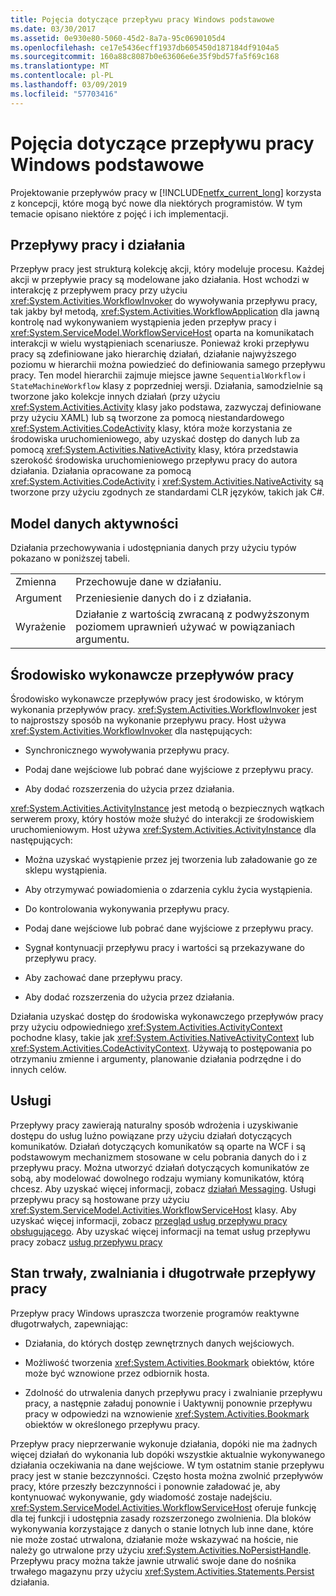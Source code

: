 ```yaml
---
title: Pojęcia dotyczące przepływu pracy Windows podstawowe
ms.date: 03/30/2017
ms.assetid: 0e930e80-5060-45d2-8a7a-95c0690105d4
ms.openlocfilehash: ce17e5436ecff1937db605450d187184df9104a5
ms.sourcegitcommit: 160a88c8087b0e63606e6e35f9bd57fa5f69c168
ms.translationtype: MT
ms.contentlocale: pl-PL
ms.lasthandoff: 03/09/2019
ms.locfileid: "57703416"
---
```

# <a name="fundamental-windows-workflow-concepts"></a>Pojęcia dotyczące przepływu pracy Windows podstawowe
Projektowanie przepływów pracy w [!INCLUDE[netfx_current_long](../../../includes/netfx-current-long-md.md)] korzysta z koncepcji, które mogą być nowe dla niektórych programistów. W tym temacie opisano niektóre z pojęć i ich implementacji.  
  
## <a name="workflows-and-activities"></a>Przepływy pracy i działania  
 Przepływ pracy jest strukturą kolekcję akcji, który modeluje procesu. Każdej akcji w przepływie pracy są modelowane jako działania. Host wchodzi w interakcję z przepływem pracy przy użyciu <xref:System.Activities.WorkflowInvoker> do wywoływania przepływu pracy, tak jakby był metodą, <xref:System.Activities.WorkflowApplication> dla jawną kontrolę nad wykonywaniem wystąpienia jeden przepływ pracy i <xref:System.ServiceModel.WorkflowServiceHost> oparta na komunikatach interakcji w wielu wystąpieniach scenariusze. Ponieważ kroki przepływu pracy są zdefiniowane jako hierarchię działań, działanie najwyższego poziomu w hierarchii można powiedzieć do definiowania samego przepływu pracy. Ten model hierarchii zajmuje miejsce jawne `SequentialWorkflow` i `StateMachineWorkflow` klasy z poprzedniej wersji. Działania, samodzielnie są tworzone jako kolekcje innych działań (przy użyciu <xref:System.Activities.Activity> klasy jako podstawa, zazwyczaj definiowane przy użyciu XAML) lub są tworzone za pomocą niestandardowego <xref:System.Activities.CodeActivity> klasy, która może korzystania ze środowiska uruchomieniowego, aby uzyskać dostęp do danych lub za pomocą <xref:System.Activities.NativeActivity> klasy, która przedstawia szerokość środowiska uruchomieniowego przepływu pracy do autora działania. Działania opracowane za pomocą <xref:System.Activities.CodeActivity> i <xref:System.Activities.NativeActivity> są tworzone przy użyciu zgodnych ze standardami CLR języków, takich jak C#.  
  
## <a name="activity-data-model"></a>Model danych aktywności  
 Działania przechowywania i udostępniania danych przy użyciu typów pokazano w poniższej tabeli.  
  
|||  
|-|-|  
|Zmienna|Przechowuje dane w działaniu.|  
|Argument|Przeniesienie danych do i z działania.|  
|Wyrażenie|Działanie z wartością zwracaną z podwyższonym poziomem uprawnień używać w powiązaniach argumentu.|  
  
## <a name="workflow-runtime"></a>Środowisko wykonawcze przepływów pracy  
 Środowisko wykonawcze przepływów pracy jest środowisko, w którym wykonania przepływów pracy. <xref:System.Activities.WorkflowInvoker> jest to najprostszy sposób na wykonanie przepływu pracy. Host używa <xref:System.Activities.WorkflowInvoker> dla następujących:  
  
-   Synchronicznego wywoływania przepływu pracy.  
  
-   Podaj dane wejściowe lub pobrać dane wyjściowe z przepływu pracy.  
  
-   Aby dodać rozszerzenia do użycia przez działania.  
  
 <xref:System.Activities.ActivityInstance> jest metodą o bezpiecznych wątkach serwerem proxy, który hostów może służyć do interakcji ze środowiskiem uruchomieniowym. Host używa <xref:System.Activities.ActivityInstance> dla następujących:  
  
-   Można uzyskać wystąpienie przez jej tworzenia lub załadowanie go ze sklepu wystąpienia.  
  
-   Aby otrzymywać powiadomienia o zdarzenia cyklu życia wystąpienia.  
  
-   Do kontrolowania wykonywania przepływu pracy.  
  
-   Podaj dane wejściowe lub pobrać dane wyjściowe z przepływu pracy.  
  
-   Sygnał kontynuacji przepływu pracy i wartości są przekazywane do przepływu pracy.  
  
-   Aby zachować dane przepływu pracy.  
  
-   Aby dodać rozszerzenia do użycia przez działania.  
  
 Działania uzyskać dostęp do środowiska wykonawczego przepływów pracy przy użyciu odpowiedniego <xref:System.Activities.ActivityContext> pochodne klasy, takie jak <xref:System.Activities.NativeActivityContext> lub <xref:System.Activities.CodeActivityContext>. Używają to postępowania po otrzymaniu zmienne i argumenty, planowanie działania podrzędne i do innych celów.  
  
## <a name="services"></a>Usługi  
 Przepływy pracy zawierają naturalny sposób wdrożenia i uzyskiwanie dostępu do usług luźno powiązane przy użyciu działań dotyczących komunikatów. Działań dotyczących komunikatów są oparte na WCF i są podstawowym mechanizmem stosowane w celu pobrania danych do i z przepływu pracy. Można utworzyć działań dotyczących komunikatów ze sobą, aby modelować dowolnego rodzaju wymiany komunikatów, którą chcesz. Aby uzyskać więcej informacji, zobacz [działań Messaging](../wcf/feature-details/messaging-activities.md). Usługi przepływu pracy są hostowane przy użyciu <xref:System.ServiceModel.Activities.WorkflowServiceHost> klasy. Aby uzyskać więcej informacji, zobacz [przegląd usług przepływu pracy obsługującego](../wcf/feature-details/hosting-workflow-services-overview.md). Aby uzyskać więcej informacji na temat usług przepływu pracy zobacz [usług przepływu pracy](../wcf/feature-details/workflow-services.md)  
  
## <a name="persistence-unloading-and-long-running-workflows"></a>Stan trwały, zwalniania i długotrwałe przepływy pracy  
 Przepływ pracy Windows upraszcza tworzenie programów reaktywne długotrwałych, zapewniając:  
  
-   Działania, do których dostęp zewnętrznych danych wejściowych.  
  
-   Możliwość tworzenia <xref:System.Activities.Bookmark> obiektów, które może być wznowione przez odbiornik hosta.  
  
-   Zdolność do utrwalenia danych przepływu pracy i zwalnianie przepływu pracy, a następnie załaduj ponownie i Uaktywnij ponownie przepływu pracy w odpowiedzi na wznowienie <xref:System.Activities.Bookmark> obiektów w określonego przepływu pracy.  
  
 Przepływ pracy nieprzerwanie wykonuje działania, dopóki nie ma żadnych więcej działań do wykonania lub dopóki wszystkie aktualnie wykonywanego działania oczekiwania na dane wejściowe. W tym ostatnim stanie przepływu pracy jest w stanie bezczynności. Często hosta można zwolnić przepływów pracy, które przeszły bezczynności i ponownie załadować je, aby kontynuować wykonywanie, gdy wiadomość zostaje nadejściu. <xref:System.ServiceModel.Activities.WorkflowServiceHost> oferuje funkcję dla tej funkcji i udostępnia zasady rozszerzonego zwolnienia. Dla bloków wykonywania korzystające z danych o stanie lotnych lub inne dane, które nie może zostać utrwalona, działanie może wskazywać na hoście, nie należy go utrwalone przy użyciu <xref:System.Activities.NoPersistHandle>. Przepływu pracy można także jawnie utrwalić swoje dane do nośnika trwałego magazynu przy użyciu <xref:System.Activities.Statements.Persist> działania.

